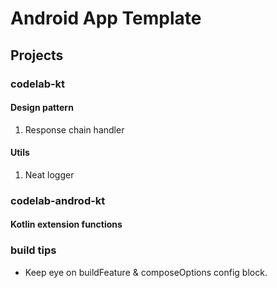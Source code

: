 
# Android App Template


## Projects

### codelab-kt

#### Design pattern
1. Response chain handler
   
#### Utils
1. Neat logger


### codelab-androd-kt

#### Kotlin extension functions


### build tips
- Keep eye on  buildFeature & composeOptions config block.
